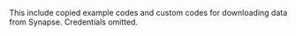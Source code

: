 This include copied example codes and custom codes for downloading data from Synapse. Credentials omitted.
